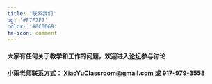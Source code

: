 ```yaml
---
title: "联系我们"
bg: '#F7F2F7'
color: '#0C0D69'
fa-icon: comment
---
```

#### 大家有任何关于教学和工作的问题，欢迎进入<a href="http://forum.xiaoyuclassroom.com" style="font-weight: bold;">论坛</a>参与讨论

#### 小雨老师联系方式： <XiaoYuClassroom@gmail.com> 或 <a href="tel:+19179793558">917-979-3558</a>
